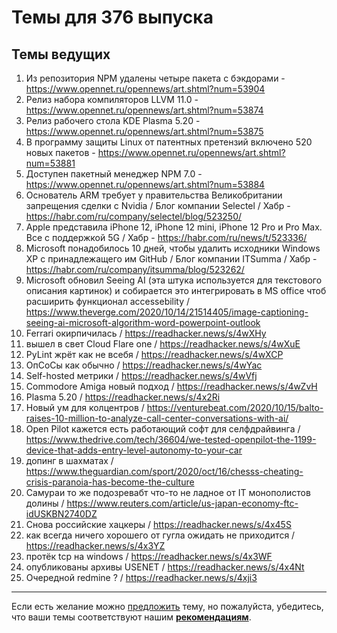 # Темы для 376 выпуска

## Темы ведущих

1. Из репозитория NPM удалены четыре пакета с бэкдорами - https://www.opennet.ru/opennews/art.shtml?num=53904
1. Релиз набора компиляторов LLVM 11.0 - https://www.opennet.ru/opennews/art.shtml?num=53874
1. Релиз рабочего стола KDE Plasma 5.20 - https://www.opennet.ru/opennews/art.shtml?num=53875
1. В программу защиты Linux от патентных претензий включено 520 новых пакетов - https://www.opennet.ru/opennews/art.shtml?num=53881
1. Доступен пакетный менеджер NPM 7.0 - https://www.opennet.ru/opennews/art.shtml?num=53884
1. Основатель ARM требует у правительства Великобритании запрещения сделки с Nvidia / Блог компании Selectel / Хабр - https://habr.com/ru/company/selectel/blog/523250/
1. Apple представила iPhone 12, iPhone 12 mini, iPhone 12 Pro и Pro Max. Все с поддержкой 5G / Хабр - https://habr.com/ru/news/t/523336/
1. Microsoft понадобилось 10 дней, чтобы удалить исходники Windows XP с принадлежащего им GitHub / Блог компании ITSumma / Хабр - https://habr.com/ru/company/itsumma/blog/523262/
1. Microsoft обновил Seeing AI (эта штука используется для текстового описания картинок) и собирается это интегрировать в MS office чтоб расширить функционал accessebility / https://www.theverge.com/2020/10/14/21514405/image-captioning-seeing-ai-microsoft-algorithm-word-powerpoint-outlook
1. Ferrari окирпичилась /  https://readhacker.news/s/4wXHy
1. вышел в свет Cloud Flare one / https://readhacker.news/s/4wXuE
1. PyLint жрёт как не всебя / https://readhacker.news/s/4wXCP
1. ОпСоСы как обычно / https://readhacker.news/s/4wYac
1. Self-hosted метрики / https://readhacker.news/s/4wVfj
1. Commodore Amiga новый подход /  https://readhacker.news/s/4wZvH
1. Plasma 5.20 / https://readhacker.news/s/4x2Ri
1. Новый ум для колцентров / https://venturebeat.com/2020/10/15/balto-raises-10-million-to-analyze-call-center-conversations-with-ai/
1. Open Pilot кажется есть работающий софт для селфдрайвинга / https://www.thedrive.com/tech/36604/we-tested-openpilot-the-1199-device-that-adds-entry-level-autonomy-to-your-car
1. допинг в шахматах /  https://www.theguardian.com/sport/2020/oct/16/chesss-cheating-crisis-paranoia-has-become-the-culture
1. Самураи то же подозревабт что-то не ладное от IT монополистов долины / https://www.reuters.com/article/us-japan-economy-ftc-idUSKBN2740DZ
1. Снова российские хацкеры / https://readhacker.news/s/4x45S
1. как всегда ничего хорошего от гугла ожидать не приходится /  https://readhacker.news/s/4x3YZ
1. протёк tcp на windows / https://readhacker.news/s/4x3WF
1. опубликованы архивы USENET / https://readhacker.news/s/4x4Nt
1. Очередной redmine ? / https://readhacker.news/s/4xji3




---

Если есть желание можно [предложить](themes_from_listeners.md) тему, но пожалуйста, убедитесь, что ваши темы соответствуют нашим **[рекомендациям](Recommendations_for_the_proposed_topics.md)**.
